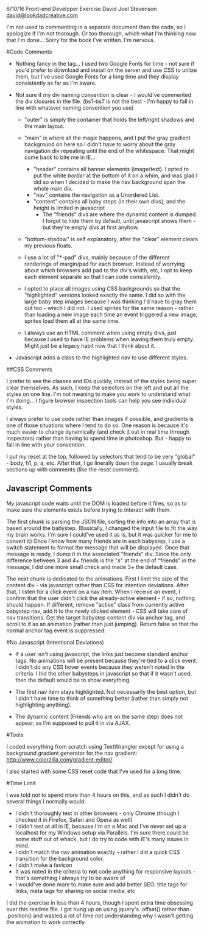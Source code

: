 6/10/16
Front-end Developer Exercise
David Joel Stevenson
david@lookdadcreative.com

I'm not used to commenting in a separate document than the code, so I apologize if I'm not thorough.  Or too thorough, which what I'm thinking now that I'm done...  Sorry for the book I've written.  I'm nervous.

#Code Comments

* Nothing fancy in the <head> tag...  I used two Google Fonts for time - not sure if you'd prefer to download and install on the server and use CSS to utilize them, but I've used Google Fonts for a long time and they display consistently as far as I'm aware.

* Not sure if my div naming convention is clear - I would've commented the div closures in the file.  (bs1-bs7 is not the best - I'm happy to fall in line with whatever naming convention you use)
	* "outer" is simply the container that holds the left/right shadows and the main layout.
	* "main" is where all the magic happens, and I put the gray gradient background on here so I didn't have to worry about the gray navigation div repeating until the end of the whitespace.  That might come back to bite me in IE...
		* "header" contains all banner elements (image/text).  I opted to put the white *border* at the bottom of it on a whim, and was glad I did so when I decided to make the nav background span the whole main div.
		* "nav" contains the navigation as a Unordered List.
		* "content" contains all baby steps (in their own divs), and the height is limited in javascript
			* The "friends" divs are where the dynamic content is dumped.  I forgot to hide them by default, until javascript shows them - but they're empty divs at first anyhow.
	* "bottom-shadow" is self explanatory, after the "clear" element clears my previous floats.
		
		
	* I use a lot of "*-pad" divs, mainly because of the different renderings of margin/pad for each browser.  Instead of worrying about which browsers add pad to the div's width, etc, I opt to keep each element separate so that I can code consistently.
	
	* I opted to place all images using CSS backgrounds so that the "highlighted" versions looked exactly the same.  I did so with the large baby step images because I was thinking I'd have to gray them out too - which I did not.  I used sprites for the same reason - rather than loading a new image each time an event triggered a new image, sprites load them all at the same time.
	
	* I always use an HTML comment when using empty divs, just because I used to have IE problems when leaving them truly empty.  Might just be a legacy habit now that I think about it.

* Javascript adds a class to the highlighted nav to use different styles.

##CSS Comments

I prefer to see the classes and IDs quickly, instead of the styles being super clear themselves.  As such, I keep the selectors on the left and put all the styles on one line.  I'm not meaning to make you work to understand what I'm doing...  I figure browser inspection tools can help you see individual styles.

I always prefer to use code rather than images if possible, and gradients is one of those situations where I tend to do so.  One reason is because it's much easier to change dynamically (and check it out in real time through inspectors) rather than having to spend time in photoshop.  But - happy to fall in line with your convention.

I put my reset at the top, followed by selectors that tend to be very "global" - body, h1, p, a, etc.  After that, I go linerally down the page.  I usually break sections up with comments (like the reset comment).

## Javascript Comments

My javascript code waits until the DOM is loaded before it fires, so as to make sure the elements exists before trying to interact with them.

The first chunk is parsing the JSON file, sorting the info into an array that is based around the babystep.  (Basically, I changed the input file to fit the way my brain works.  I'm sure I could've used it as is, but it was quicker for me to convert it)  Once I know how many friends are in each babystep, I use a switch statement to format the message that will be displayed.  Once that message is ready, I dump it in the associated "friends" div.  Since the only difference between 3 and 4+ friends is the "s" at the end of "friends" in the message, I did one more small check and made 3+ the default case.

The next chunk is dedicated to the animations.  First I limit the size of the content div - via javascript rather than CSS for intention deviations.  After that, I listen for a click event on a nav item.  When I receive an event, I confirm that the user didn't click the already-active element - if so, nothing should happen.  If different, remove "active" class from currently active babystep nav, add it to the newly clicked element - CSS will take care of nav transitions.  Get the target babystep content div via anchor tag, and scroll to it as an animation (rather than just jumping).  Return false so that the normal anchor tag event is suppressed.


#No Javascript (Intentional Deviations)

* If a user isn't using javascript, the links just become standard anchor tags.  No animations will be present because they're tied to a click event.  I didn't do any CSS hover events because they weren't noted in the criteria.  I hid the other babysteps in javascript so that if it wasn't used, then the default would be to show everything.

* The first nav item stays highlighted.  Not necessarily the best option, but I didn't have time to think of something better (rather than simply not highlighting anything).

* The dynamic content (Friends who are on the same step) does not appear, as I'm supposed to pull it in via AJAX.



#Tools

I coded everything from scratch using TextWrangler except for using a background gradient generator for the nav gradient: http://www.colorzilla.com/gradient-editor/.  

I also started with some CSS reset code that I've used for a long time.



#Time Limit

I was told not to spend more than 4 hours on this, and as such I didn't do several things I normally would:

* I didn't thoroughly test in other browsers - only Chrome (though I checked it in Firefox, Safari and Opera as well)
* I didn't test at all in IE, because I'm on a Mac and I've never set up a localhost for my Windows setup via Parallels.  I'm sure there could be some stuff out of whack, but I do try to code with IE's many issues in mind.
* I didn't match the nav animation exactly - rather I did a quick CSS transition for the background color.
* I didn't make a favicon
* It was noted in the criteria to **not** code anything for responsive layouts - that's something I always try to be aware of
* I would've done more to make sure and add better SEO: title tags for links, meta tags for sharing on social media, etc

I did the exercise in less than 4 hours, though I spent extra time obsessing over this readme file.  I got hung up on using jquery's .offset() rather than .position() and wasted a lot of time not understanding why I wasn't getting the animation to work correctly.